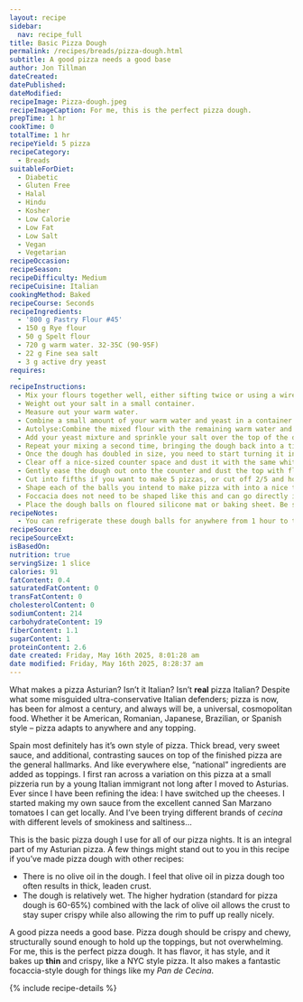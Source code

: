 ```yaml
---
layout: recipe
sidebar:
  nav: recipe_full
title: Basic Pizza Dough
permalink: /recipes/breads/pizza-dough.html
subtitle: A good pizza needs a good base
author: Jon Tillman
dateCreated: 
datePublished: 
dateModified: 
recipeImage: Pizza-dough.jpeg
recipeImageCaption: For me, this is the perfect pizza dough. 
prepTime: 1 hr
cookTime: 0
totalTime: 1 hr
recipeYield: 5 pizza
recipeCategory:
  - Breads
suitableForDiet:
  - Diabetic
  - Gluten Free
  - Halal
  - Hindu
  - Kosher
  - Low Calorie
  - Low Fat
  - Low Salt
  - Vegan
  - Vegetarian
recipeOccasion: 
recipeSeason: 
recipeDifficulty: Medium
recipeCuisine: Italian
cookingMethod: Baked
recipeCourse: Seconds
recipeIngredients:
  - '800 g Pastry Flour #45'
  - 150 g Rye flour
  - 50 g Spelt flour
  - 720 g warm water. 32-35C (90-95F)
  - 22 g Fine sea salt
  - 3 g active dry yeast
requires:
  - 
recipeInstructions:
  - Mix your flours together well, either sifting twice or using a wire whisk.
  - Weight out your salt in a small container.
  - Measure out your warm water.
  - Combine a small amount of your warm water and yeast in a container.
  - Autolyse:Combine the mixed flour with the remaining warm water and mix until just barely combined. Let sit for 20 minutes.
  - Add your yeast mixture and sprinkle your salt over the top of the dough. Wet your hands and start mixing the dough, picking it up from your container and folding it back on itself. Stretch and turn the dough over and over. Fold, fold, fold. Then, once it is all well mixed and looks like a ball of dough instead of a shaggy mess, let it rest for 30 minutes.
  - Repeat your mixing a second time, bringing the dough back into a tight ball shape by the end. Cover the container tightly and allow the dough to rise until it is doubled in size. This will take close to 6 hours.
  - Once the dough has doubled in size, you need to start turning it into pizza-sized pieces. This recipe makes either 5 pizzas or 3 pizzas and a pan of foccacia.
  - Clear off a nice-sized counter space and dust it with the same white flour you used in making the dough.
  - Gently ease the dough out onto the counter and dust the top with flour.
  - Cut into fifths if you want to make 5 pizzas, or cut off 2/5 and hold for foccacia, and split the remainder into three pieces, for pizzas. Each pizza piece should weigh around 340 grams, and the foccacia piece if you are making it should weigh around 680 grams.
  - Shape each of the balls you intend to make pizza with into a nice tight ball by slowly pushing a bit of the dough underneath the rest as you turn the ball with your hands.
  - Foccacia does not need to be shaped like this and can go directly into your recipe.
  - Place the dough balls on floured silicone mat or baking sheet. Be sure to leave space between them for expansion. Flour the top, cover with plastic wrap, and stick them in the refrigerator. 
recipeNotes:
  - You can refrigerate these dough balls for anywhere from 1 hour to two days. The longer you hold them like this, the better the flavor of your final pizza dough will be. I find overnight to be a very happy medium.
recipeSource: 
recipeSourceExt: 
isBasedOn:
nutrition: true
servingSize: 1 slice
calories: 91
fatContent: 0.4
saturatedFatContent: 0
transFatContent: 0
cholesterolContent: 0
sodiumContent: 214
carbohydrateContent: 19
fiberContent: 1.1
sugarContent: 1
proteinContent: 2.6
date created: Friday, May 16th 2025, 8:01:28 am
date modified: Friday, May 16th 2025, 8:28:37 am
---
```

What makes a pizza Asturian? Isn’t it Italian? Isn’t **real** pizza Italian? Despite what some misguided ultra-conservative Italian defenders; pizza is now, has been for almost a century, and always will be, a universal, cosmopolitan food. Whether it be American, Romanian, Japanese, Brazilian, or Spanish style – pizza adapts to anywhere and any topping.

Spain most definitely has it’s own style of pizza. Thick bread, very sweet sauce, and additional, contrasting sauces on top of the finished pizza are the general hallmarks. And like everywhere else, “national” ingredients are added as toppings. I first ran across a variation on this pizza at a small pizzeria run by a young Italian immigrant not long after I moved to Asturias. Ever since I have been refining the idea: I have switched up the cheeses. I started making my own sauce from the excellent canned San Marzano tomatoes I can get locally. And I’ve been trying different brands of _cecina_ with different levels of smokiness and saltiness…

This is the basic pizza dough I use for all of our pizza nights. It is an integral part of my Asturian pizza. A few things might stand out to you in this recipe if you’ve made pizza dough with other recipes:

- There is no olive oil in the dough. I feel that olive oil in pizza dough too often results in thick, leaden crust.
- The dough is relatively wet. The higher hydration (standard for pizza dough is 60-65%) combined with the lack of olive oil allows the crust to stay super crispy while also allowing the rim to puff up really nicely.

A good pizza needs a good base. Pizza dough should be crispy and chewy, structurally sound enough to hold up the toppings, but not overwhelming. For me, this is the perfect pizza dough. It has flavor, it has style, and it bakes up **thin** and crispy, like a NYC style pizza. It also makes a fantastic focaccia-style dough for things like my *Pan de Cecina*.

{% include recipe-details %}
